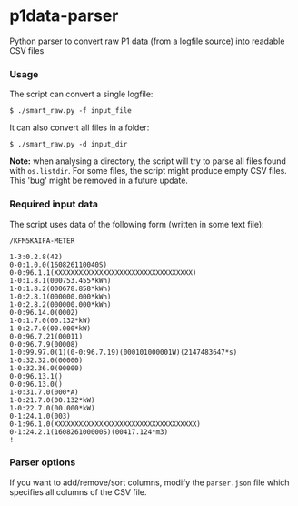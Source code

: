 # p1data-parser

Python parser to convert raw P1 data (from a logfile source) into readable CSV files

### Usage
The script can convert a single logfile:
```
$ ./smart_raw.py -f input_file
```
It can also convert all files in a folder:
```
$ ./smart_raw.py -d input_dir
```
**Note:** when analysing a directory, the script will try to parse all files found with `os.listdir`. For some files, the script might produce empty CSV files. This 'bug' might be removed in a future update. 

### Required input data
The script uses data of the following form (written in some text file):
```
/KFM5KAIFA-METER

1-3:0.2.8(42)
0-0:1.0.0(160826110040S)
0-0:96.1.1(XXXXXXXXXXXXXXXXXXXXXXXXXXXXXXXXXX)
1-0:1.8.1(000753.455*kWh)
1-0:1.8.2(000678.858*kWh)
1-0:2.8.1(000000.000*kWh)
1-0:2.8.2(000000.000*kWh)
0-0:96.14.0(0002)
1-0:1.7.0(00.132*kW)
1-0:2.7.0(00.000*kW)
0-0:96.7.21(00011)
0-0:96.7.9(00008)
1-0:99.97.0(1)(0-0:96.7.19)(000101000001W)(2147483647*s)
1-0:32.32.0(00000)
1-0:32.36.0(00000)
0-0:96.13.1()
0-0:96.13.0()
1-0:31.7.0(000*A)
1-0:21.7.0(00.132*kW)
1-0:22.7.0(00.000*kW)
0-1:24.1.0(003)
0-1:96.1.0(XXXXXXXXXXXXXXXXXXXXXXXXXXXXXXXXXXX)
0-1:24.2.1(160826100000S)(00417.124*m3)
!
```

### Parser options
If you want to add/remove/sort columns, modify the `parser.json` file which specifies all columns of the CSV file. 
